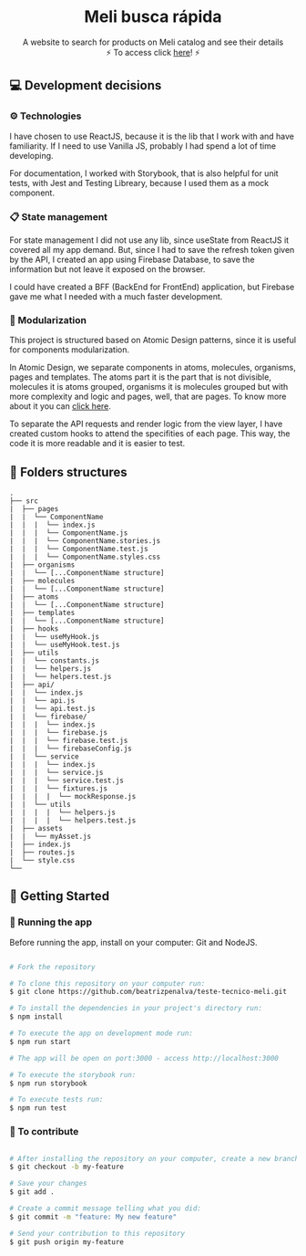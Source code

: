 <h1 align="center" id="top"> Meli busca rápida </h1>

<p align="center">
  A website to search for products on Meli catalog and see their details 
  <br>
  ⚡ To access click <a href="https://meli-busca-rapida.vercel.app/result">here</a>! ⚡  
</p>

## 💻 Development decisions
### ⚙️ Technologies
I have chosen to use ReactJS, because it is the lib that I work with and have familiarity. If I need to use Vanilla JS, probably I had spend a lot of time developing.

For documentation, I worked with Storybook, that is also helpful for unit tests, with Jest and Testing Libreary, because I used them as a mock component.

### 📋 State management
For state management I did not use any lib, since useState from ReactJS it covered all my app demand. But, since I had to save the refresh token given by the API, I created an app using Firebase Database, to save the information but not leave it exposed on the browser. 

I could have created a BFF (BackEnd for FrontEnd) application, but Firebase gave me what I needed with a much faster development.

### 🧩 Modularization
This project is structured based on Atomic Design patterns, since it is useful for components modularization. 

In Atomic Design, we separate components in atoms, molecules, organisms, pages and templates. The atoms part it is the part that is not divisible, molecules it is atoms grouped, organisms it is molecules grouped but with more complexity and logic and pages, well, that are pages. To know more about it you can [click here](https://atomicdesign.bradfrost.com/chapter-2/).

To separate the API requests and render logic from the view layer, I have created custom hooks to attend the specifities of each page. This way, the code it is more readable and it is easier to test. 

## 📂 Folders structures

```text
.
├── src
|  ├── pages
|  |  └── ComponentName
|  |  |  └── index.js
|  |  |  └── ComponentName.js
|  |  |  └── ComponentName.stories.js
|  |  |  └── ComponentName.test.js
|  |  |  └── ComponentName.styles.css
|  ├── organisms
|  |  └── [...ComponentName structure]
|  ├── molecules
|  |  └── [...ComponentName structure]
|  ├── atoms
|  |  └── [...ComponentName structure]
|  ├── templates
|  |  └── [...ComponentName structure]
|  ├── hooks
|  |  └── useMyHook.js
|  |  └── useMyHook.test.js
|  ├── utils
|  |  └── constants.js
|  |  └── helpers.js
|  |  └── helpers.test.js
|  ├── api/
|  |  └── index.js
|  |  └── api.js
|  |  └── api.test.js
|  |  └── firebase/
|  |  |  └── index.js
|  |  |  └── firebase.js
|  |  |  └── firebase.test.js
|  |  |  └── firebaseConfig.js
|  |  └── service
|  |  |  └── index.js
|  |  |  └── service.js
|  |  |  └── service.test.js
|  |  |  └── fixtures.js
|  |  |  |  └── mockResponse.js
|  |  └── utils
|  |  |  |  └── helpers.js
|  |  |  |  └── helpers.test.js
|  ├── assets
|  |  └── myAsset.js
|  ├── index.js
|  ├── routes.js
|  └── style.css
└──

```
## 🚀 Getting Started

### 🦸 Running the app

Before running the app, install on your computer: Git and NodeJS.

```bash

# Fork the repository

# To clone this repository on your computer run:
$ git clone https://github.com/beatrizpenalva/teste-tecnico-meli.git

# To install the dependencies in your project's directory run:
$ npm install

# To execute the app on development mode run:
$ npm run start

# The app will be open on port:3000 - access http://localhost:3000

# To execute the storybook run:
$ npm run storybook

# To execute tests run:
$ npm run test 

```
### 👊 To contribute

```bash

# After installing the repository on your computer, create a new branch with your updates:
$ git checkout -b my-feature

# Save your changes
$ git add .

# Create a commit message telling what you did: 
$ git commit -m "feature: My new feature"

# Send your contribution to this repository
$ git push origin my-feature

```
